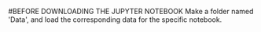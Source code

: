 #BEFORE DOWNLOADING THE JUPYTER NOTEBOOK
Make a folder named 'Data', and load the corresponding data for the specific notebook.


